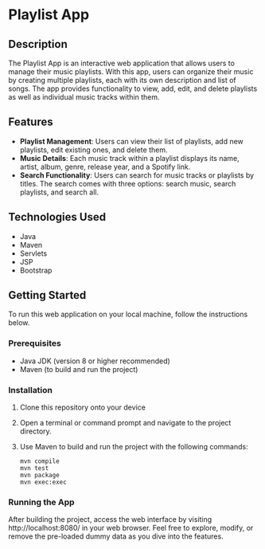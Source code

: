 # Playlist App

## Description

The Playlist App is an interactive web application that allows users to manage their music playlists. With this app, users can organize their music by creating multiple playlists, each with its own description and list of songs. The app provides functionality to view, add, edit, and delete playlists as well as individual music tracks within them.

## Features

- **Playlist Management**: Users can view their list of playlists, add new playlists, edit existing ones, and delete them.
- **Music Details**: Each music track within a playlist displays its name, artist, album, genre, release year, and a Spotify link.
- **Search Functionality**: Users can search for music tracks or playlists by titles. The search comes with three options: search music, search playlists, and search all.

## Technologies Used
- Java
- Maven
- Servlets
- JSP
- Bootstrap

## Getting Started

To run this web application on your local machine, follow the instructions below.

### Prerequisites

- Java JDK (version 8 or higher recommended)
- Maven (to build and run the project)

### Installation

1. Clone this repository onto your device
2. Open a terminal or command prompt and navigate to the project directory.
3. Use Maven to build and run the project with the following commands:

   ```shell
   mvn compile
   mvn test
   mvn package
   mvn exec:exec

### Running the App

After building the project, access the web interface by visiting http://localhost:8080/ in your web browser. Feel free to explore, modify, or remove the pre-loaded dummy data as you dive into the features.